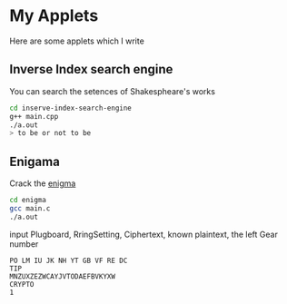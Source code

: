 # My Applets
Here are some applets which I write

## Inverse Index search engine
You can search the setences of Shakespheare's works
```bash
cd inserve-index-search-engine
g++ main.cpp
./a.out
> to be or not to be
```

## Enigama
Crack the [enigma](https://zh.wikipedia.org/wiki/%E6%81%A9%E5%B0%BC%E6%A0%BC%E7%8E%9B%E5%AF%86%E7%A0%81%E6%9C%BA)
```bash
cd enigma
gcc main.c
./a.out
```
input Plugboard, RringSetting, Ciphertext, known plaintext, the left Gear number
```
PO LM IU JK NH YT GB VF RE DC
TIP
MNZUXZEZWCAYJVTODAEFBVKYXW
CRYPTO
1
```